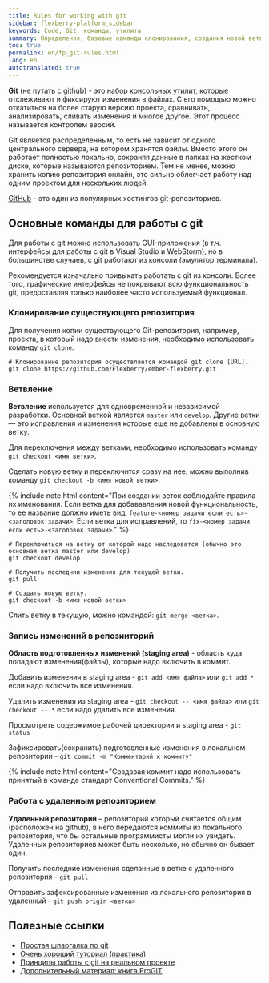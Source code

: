 ```yaml
---
title: Rules for working with git
sidebar: flexberry-platform_sidebar
keywords: Code, Git, команды, утилита
summary: Определения, базовые команды клонирования, создания новой ветви, внесения изменений, удаления репозитория
toc: true
permalink: en/fp_git-rules.html
lang: en
autotranslated: true
---
```


**Git** (не путать с github) - это набор консольных утилит, которые отслеживают и фиксируют изменения в файлах. С его помощью можно откатиться на более старую версию проекта, сравнивать, анализировать, сливать изменения и многое другое. Этот процесс называется контролем версий.

Git является распределенным, то есть не зависит от одного центрального сервера, на котором хранятся файлы. Вместо этого он работает полностью локально, сохраняя данные в папках на жестком диске, которые называются репозиторием. Тем не менее, можно хранить копию репозитория онлайн, это сильно облегчает работу над одним проектом для нескольких людей.

[GitHub](https://github.com/) - это один из популярных хостингов git-репозиториев.

## Основные команды для работы с git

Для работы с git можно использовать GUI-приложения (в т.ч. интерфейсы для работы с git в Visual Studio и WebStorm), но в большинстве случаев, с git работают из консоли (эмулятор терминала).

Рекомендуется изначально привыкать работать с git из консоли. Более того, графические интерфейсы не покрывают всю функциональность git, предоставляя только наиболее часто используемый функционал.

### Клонирование существующего репозитория

Для получения копии существующего Git-репозитория, например, проекта, в который надо внести изменения, необходимо использовать команду `git clone`.

```git
# Клонирование репозитория осуществляется командой git clone [URL].
git clone https://github.com/Flexberry/ember-flexberry.git
```

### Ветвление

**Ветвление** используется для одновременной и независимой разработки. Основной веткой является `master` или `develop`. Другие ветки — это исправления и изменения которые еще не добавлены в основную ветку.

Для переключения между ветками, необходимо использовать команду `git checkout <имя ветки>`.

Сделать новую ветку и переключится сразу на нее, можно выполнив команду `git checkout -b <имя новой ветки>`.

{% include note.html content="При создании веток соблюдайте правила их именования. Если ветка для добававления новой функциональность, то ее название должно иметь вид: `feature-<номер задачи если есть>-<заголовок задачи>`. Если ветка для исправлений, то `fix-<номер задачи если есть>-<заголовок задачи>`." %}

```git
# Переключиться на ветку от которой надо наследоватся (обычно это основная ветка master или develop)
git checkout develop

# Получить последнии изменения для текущей ветки.
git pull

# Создать новую ветку.
git checkout -b <имя новой ветки>
```

Слить ветку в текущую, можно командой: `git merge <ветка>`.

### Запись изменений в репозииторий

**Область подготовленных изменений (staging area)** - область куда попадают изменения(файлы), которые надо включить в коммит.

Добавить изменения в staging area - `git add <имя файла>` или `git add *` если надо включить все изменения.

Удалить изменения из staging area - `git checkout -- <имя файла>` или `git checkout -- *` если надо удалить все изменения.

Просмотреть содержимое рабочей директории и staging area - `git status`

Зафиксировать(сохранить) подготовленные изменения в локальном репозитории - `git commit -m "Комментарий к коммиту"`

{% include note.html content="Создавая коммит надо использовать принятый в команде стандарт Conventional Commits." %}

### Работа с удаленным репозиторием

**Удаленный репозиторий** – репозиторий который считается общим (расположен на github), в него передаются коммиты из локального репозитория, что бы остальные программисты могли их увидеть. Удаленных репозиториев может быть несколько, но обычно он бывает один.

Получить последние изменения сделанные в ветке с удаленного репозитория - `git pull`

Отправить зафексированные изменения из локального репозитория в удаленный - `git push origin <ветка>`

## Полезные ссылки

* [Простая шпаргалка по git](http://rogerdudler.github.io/git-guide/index.ru.html)
* [Очень хороший туториал (практика)](https://try.github.io)
* [Принципы работы с git на реальном проекте](http://habrahabr.ru/post/106912/)
* [Дополнительный материал: книга ProGIT](https://git-scm.com/book/ru/v2)
